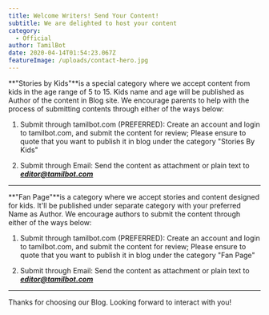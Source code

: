 ```yaml
---
title: Welcome Writers! Send Your Content!
subtitle: We are delighted to host your content
category:
  - Official
author: TamilBot
date: 2020-04-14T01:54:23.067Z
featureImage: /uploads/contact-hero.jpg
---
```

**"Stories by Kids"**is a special category where we accept content from kids in the age range of 5 to 15. Kids name and age will be published as Author of the content in Blog site. We encourage parents to help with the process of submitting contents through either of the ways below:

1. Submit through tamilbot.com (PREFERRED): Create an account and login to tamilbot.com, and submit the content for review; Please ensure to quote that you want to publish it in blog under the category "Stories By Kids"

2. Submit through Email: Send the content as attachment or plain text to ***editor@tamilbot.com***

- - -

**"Fan Page"**is a category where we accept stories and content designed for kids. It'll be published under separate category with your preferred Name as Author. We encourage authors to submit the content through either of the ways below:

1. Submit through tamilbot.com (PREFERRED): Create an account and login to tamilbot.com, and submit the content for review; Please ensure to quote that you want to publish it in blog under the category "Fan Page"

2. Submit through Email: Send the content as attachment or plain text to ***editor@tamilbot.com***

- - -

Thanks for choosing our Blog. Looking forward to interact with you!